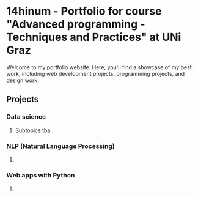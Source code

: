 # 14hinum  -  Portfolio for course "Advanced programming - Techniques and Practices" at UNi Graz

Welcome to my portfolio website. Here, you'll find a showcase of my best work, including web development projects, programming projects, and design work.

## Projects

### Data science

1. Subtopics tba

### NLP (Natural Language Processing)

1. 

### Web apps with Python

1. 
